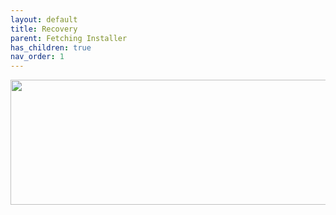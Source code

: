 ```yaml
---
layout: default
title: Recovery
parent: Fetching Installer
has_children: true
nav_order: 1
---
```


<p align="center">
  <img width="650" height="200" src="../../../../assets/HeaderRecoveryInstaller.png">
</p>